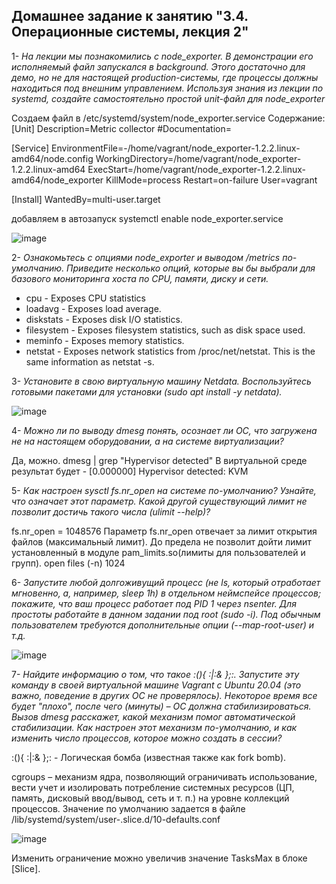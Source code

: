 Домашнее задание к занятию "3.4. Операционные системы, лекция 2"
----------------------------------------------------------------

1- *На лекции мы познакомились с node_exporter. В демонстрации его исполняемый файл запускался в background. Этого достаточно для демо, но не для настоящей production-системы, где процессы должны находиться под внешним управлением. Используя знания из лекции по systemd, создайте самостоятельно простой unit-файл для node_exporter*

Создаем файл в /etc/systemd/system/node_exporter.service
Содержание:
[Unit]
Description=Metric collector
#Documentation=

[Service]
EnvironmentFile=-/home/vagrant/node_exporter-1.2.2.linux-amd64/node.config
WorkingDirectory=/home/vagrant/node_exporter-1.2.2.linux-amd64
ExecStart=/home/vagrant/node_exporter-1.2.2.linux-amd64/node_exporter
KillMode=process
Restart=on-failure
User=vagrant

[Install]
WantedBy=multi-user.target

добавляем в автозапуск systemctl enable node_exporter.service

![image](https://user-images.githubusercontent.com/87389868/140399226-796a9345-3238-49f2-8907-8cabaac1d451.png)


2- *Ознакомьтесь с опциями node_exporter и выводом /metrics по-умолчанию. Приведите несколько опций, которые вы бы выбрали для базового мониторинга хоста по CPU, памяти, диску и сети.*

* cpu -	Exposes CPU statistics
* loadavg -	Exposes load average.
* diskstats -	Exposes disk I/O statistics.
* filesystem -	Exposes filesystem statistics, such as disk space used.
* meminfo	- Exposes memory statistics.
* netstat	- Exposes network statistics from /proc/net/netstat. This is the same information as netstat -s.


3- *Установите в свою виртуальную машину Netdata. Воспользуйтесь готовыми пакетами для установки (sudo apt install -y netdata).*

![image](https://user-images.githubusercontent.com/87389868/140527184-591941e7-d4f7-4dc0-919a-edca1ead7e7e.png)

4- *Можно ли по выводу dmesg понять, осознает ли ОС, что загружена не на настоящем оборудовании, а на системе виртуализации?*

Да, можно. dmesg | grep "Hypervisor detected" В виртуальной среде результат будет - [0.000000] Hypervisor detected: KVM


5- *Как настроен sysctl fs.nr_open на системе по-умолчанию? Узнайте, что означает этот параметр. Какой другой существующий лимит не позволит достичь такого числа (ulimit --help)?*

fs.nr_open = 1048576
Параметр fs.nr_open отвечает за лимит открытия файлов (максимальный лимит). До предела не позволит дойти лимит установленный в модуле pam_limits.so(лимиты для пользователей и групп). open files (-n) 1024 
 

6- *Запустите любой долгоживущий процесс (не ls, который отработает мгновенно, а, например, sleep 1h) в отдельном неймспейсе процессов; покажите, что ваш процесс работает под PID 1 через nsenter. Для простоты работайте в данном задании под root (sudo -i). Под обычным пользователем требуются дополнительные опции (--map-root-user) и т.д.*

![image](https://user-images.githubusercontent.com/87389868/140576613-00229aba-7c11-4d0f-afb4-aa967f565eb1.png)


7- *Найдите информацию о том, что такое :(){ :|:& };:. Запустите эту команду в своей виртуальной машине Vagrant с Ubuntu 20.04 (это важно, поведение в других ОС не проверялось). Некоторое время все будет "плохо", после чего (минуты) – ОС должна стабилизироваться. Вызов dmesg расскажет, какой механизм помог автоматической стабилизации. Как настроен этот механизм по-умолчанию, и как изменить число процессов, которое можно создать в сессии?*

 :(){ :|:& };: - Логическая бомба (известная также как fork bomb).

cgroups – механизм ядра, позволяющий ограничивать использование, вести учет и изолировать потребление системных ресурсов (ЦП, память, дисковый ввод/вывод, сеть и т. п.) на уровне коллекций процессов. Значение по умолчанию задается в файле /lib/systemd/system/user-.slice.d/10-defaults.conf
 
 ![image](https://user-images.githubusercontent.com/87389868/140604342-41535e2e-d148-4195-80e8-fb4964d7e027.png)

Изменить ограничение можно увеличив значение TasksMax в блоке [Slice]. 

